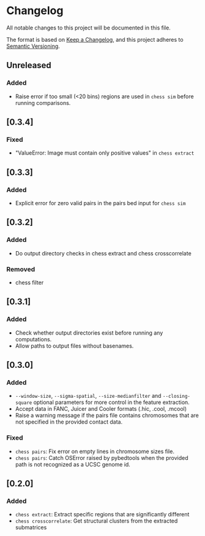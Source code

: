 # Changelog
All notable changes to this project will be documented in this file.

The format is based on [Keep a Changelog](https://keepachangelog.com/en/1.0.0/),
and this project adheres to [Semantic Versioning](https://semver.org/spec/v2.0.0.html).

## Unreleased

### Added
- Raise error if too small (<20 bins) regions are used in `chess sim` before running comparisons.

## [0.3.4]

### Fixed
- "ValueError: Image must contain only positive values" in `chess extract`

## [0.3.3]

### Added
- Explicit error for zero valid pairs in the pairs bed input for `chess sim`

## [0.3.2]

### Added
- Do output directory checks in chess extract and chess crosscorrelate

### Removed
- chess filter

## [0.3.1]

### Added
- Check whether output directories exist before running any computations.
- Allow paths to output files without basenames.

## [0.3.0]

### Added
- `--window-size`, `--sigma-spatial`, `--size-medianfilter` and `--closing-square` optional parameters for more control in the feature extraction.
- Accept data in FANC, Juicer and Cooler formats (.hic, .cool, .mcool)
- Raise a warning message if the pairs file contains chromosomes that are not specified in the provided contact data.

### Fixed
- `chess pairs`: Fix error on empty lines in chromosome sizes file.
- `chess pairs`: Catch OSError raised by pybedtools when the provided path is not recognized as a UCSC genome id.

## [0.2.0]

### Added
- `chess extract`: Extract specific regions that are significantly different
- `chess crosscorrelate`: Get structural clusters from the extracted submatrices